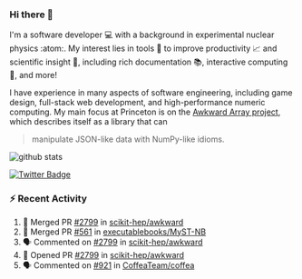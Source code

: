 ### Hi there 👋 

I'm a software developer 💻 with a background in experimental nuclear physics :atom:. My interest lies in tools :wrench: to improve productivity :chart_with_upwards_trend: and scientific insight :telescope:, including rich documentation 📚, interactive computing 🧮, and more! 

I have experience in many aspects of software engineering, including game design, full-stack web development, and high-performance numeric computing. My main focus at Princeton is on the [Awkward Array project](awkward-array.org/), which describes itself as a library that can 
> manipulate JSON-like data with NumPy-like idioms.

![github stats](https://github-readme-stats.vercel.app/api?username=agoose77&show_icons=true&hide_rank=true&hide_title=true&bg_color=30,e76445,904e95&text_color=efe3ec&icon_color=efe3ec)
<!--
**agoose77/agoose77** is a ✨ _special_ ✨ repository because its `README.md` (this file) appears on your GitHub profile.

Here are some ideas to get you started:

- 🔭 I’m currently working on ...
- 🌱 I’m currently learning ...
- 👯 I’m looking to collaborate on ...
- 🤔 I’m looking for help with ...
- 💬 Ask me about ...
- 📫 How to reach me: ...
- 😄 Pronouns: ...
- ⚡ Fun fact: ...
-->

[![Twitter Badge](https://img.shields.io/twitter/follow/agoose77?style=flat-square&logo=Twitter&logoColor=white&color=cornflowerblue)](https://twitter.com/agoose77)

### :zap: Recent Activity

<!--START_SECTION:activity-->
1. 🎉 Merged PR [#2799](https://github.com/scikit-hep/awkward/pull/2799) in [scikit-hep/awkward](https://github.com/scikit-hep/awkward)
2. 🎉 Merged PR [#561](https://github.com/executablebooks/MyST-NB/pull/561) in [executablebooks/MyST-NB](https://github.com/executablebooks/MyST-NB)
3. 🗣 Commented on [#2799](https://github.com/scikit-hep/awkward/pull/2799#issuecomment-1794520054) in [scikit-hep/awkward](https://github.com/scikit-hep/awkward)
4. 💪 Opened PR [#2799](https://github.com/scikit-hep/awkward/pull/2799) in [scikit-hep/awkward](https://github.com/scikit-hep/awkward)
5. 🗣 Commented on [#921](https://github.com/CoffeaTeam/coffea/pull/921#issuecomment-1793795633) in [CoffeaTeam/coffea](https://github.com/CoffeaTeam/coffea)
<!--END_SECTION:activity-->
